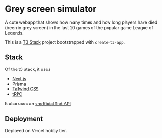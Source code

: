 # Grey screen simulator

A cute webapp that shows how many times and how long players have died (been in grey screen) in the last 20 games of the popular game League of Legends.

This is a [T3 Stack](https://create.t3.gg/) project bootstrapped with `create-t3-app`.

## Stack

Of the t3 stack, it uses
- [Next.js](https://nextjs.org)
- [Prisma](https://prisma.io)
- [Tailwind CSS](https://tailwindcss.com)
- [tRPC](https://trpc.io)

It also uses an [unofficial Riot API](https://www.npmjs.com/package/@fightmegg/riot-api) 



## Deployment

Deployed on Vercel hobby tier.
